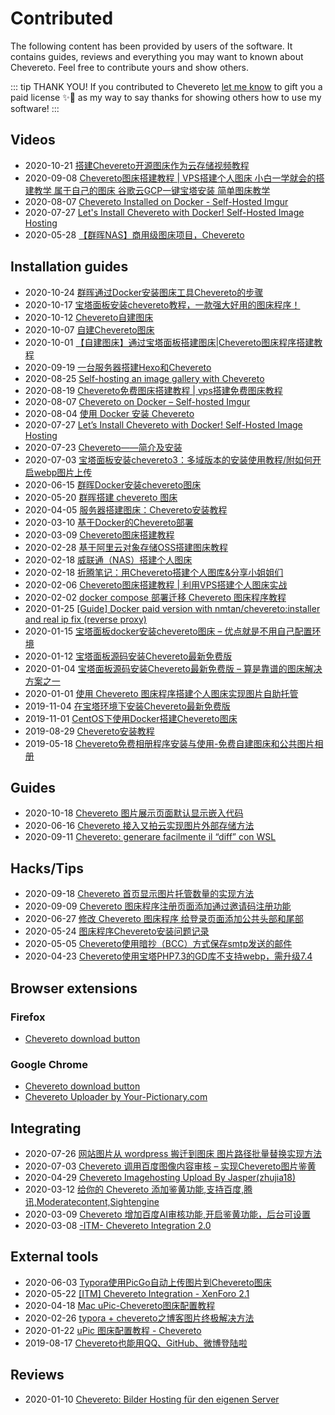 # Contributed

The following content has been provided by users of the software. It contains guides, reviews and everything you may want to known about Chevereto. Feel free to contribute yours and show others.

::: tip THANK YOU!
If you contributed to Chevereto [let me know](https://chevereto.com/contact) to gift you a paid license ✨🎁 as my way to say thanks for showing others how to use my software!
:::

## Videos

- 2020-10-21 [搭建Chevereto开源图床作为云存储视频教程](https://jyg789.com/3940.html)
- 2020-09-08 [Chevereto图床搭建教程 | VPS搭建个人图床 小白一学就会的搭建教学 属于自己的图床 谷歌云GCP一键宝塔安装 简单图床教学](https://www.youtube.com/watch?v=QLa9VC1r94A)
- 2020-08-07 [Chevereto Installed on Docker - Self-Hosted Imgur](https://www.youtube.com/watch?v=SO4Mt0ikukY)
- 2020-07-27 [Let's Install Chevereto with Docker! Self-Hosted Image Hosting](https://www.youtube.com/watch?v=zcliC-QIVgE)
- 2020-05-28 [【群晖NAS】商用级图床项目，Chevereto](https://www.youtube.com/watch?v=h26LpCaBXiY)

## Installation guides

- 2020-10-24 [群晖通过Docker安装图床工具Chevereto的步骤](https://www.weizhiyong.com/archives/4309)
- 2020-10-17 [宝塔面板安装chevereto教程，一款强大好用的图床程序！](https://www.feiyubk.com/archives/29.html)
- 2020-10-12 [Chevereto自建图床](https://www.jilespace.net/1235.html)
- 2020-10-07 [自建Chevereto图床](https://left.pink/archives/3321)
- 2020-10-01 [【自建图床】通过宝塔面板搭建图床|Chevereto图床程序搭建教程](https://zhujiget.com/5465.html)
- 2020-09-19 [一台服务器搭建Hexo和Chevereto](https://blog.shenyuanluo.com/ConfigHexoAndChevereto.html)
- 2020-08-25 [Self-hosting an image gallery with Chevereto](https://tech.davidfield.co.uk/self-hosted-image-gallery-with-chevereto/)
- 2020-08-19 [Chevereto免费图床搭建教程 | vps搭建免费图床教程](https://chens.life/How-to-build-a-free-image-bed.html)
- 2020-08-07 [Chevereto on Docker – Self-hosted Imgur](https://dbtechreviews.com/2020/08/chevereto-on-docker-self-hosted-imgur/)
- 2020-08-04 [使用 Docker 安装 Chevereto](https://juejin.im/post/6857029114718355463)
- 2020-07-27 [Let’s Install Chevereto with Docker! Self-Hosted Image Hosting](https://geeked.host/lets-install-chevereto-with-docker-self-hosted-image-hosting/)
- 2020-07-23 [Chevereto——简介及安装](https://cloud.tencent.com/developer/article/1667722)
- 2020-07-03 [宝塔面板安装chevereto3：多域版本的安装使用教程/附如何开启webp图片上传](https://www.daniao.org/9937.html)
- 2020-06-15 [群晖Docker安装chevereto图床](https://cloud.tencent.com/developer/article/1645239)
- 2020-05-20 [群晖搭建 chevereto 图床](https://post.smzdm.com/p/a3gvxnon/)
- 2020-04-05 [服务器搭建图床：Chevereto安装教程](https://blog.csdn.net/weixin_43426647/article/details/105328153)
- 2020-03-10 [基于Docker的Chevereto部署](https://www.zhuxiaolong.xyz/2020/03/10/%E5%9F%BA%E4%BA%8EDocker%E7%9A%84Chevereto%E9%83%A8%E7%BD%B2/#Docker-Compose-%E5%AE%89%E8%A3%85)
- 2020-03-09 [Chevereto图床搭建教程](https://www.dqzboy.com/chevereto%E5%9B%BE%E5%BA%8A%E6%90%AD%E5%BB%BA%E6%95%99%E7%A8%8B)
- 2020-02-28 [基于阿里云对象存储OSS搭建图床教程](https://lmqyu.cn/869.html)
- 2020-02-18 [威联通（NAS）搭建个人图床](https://juejin.im/post/6844904067236364295)
- 2020-02-18 [折腾笔记：用Chevereto搭建个人图库&分享小姐姐们](https://www.littlemodesty.com/website-building/use-chevereto-to-build-a-self-hosted-image-home/)
- 2020-02-06 [Chevereto图床搭建教程 | 利用VPS搭建个人图床实战](https://merlinblog.xyz/wiki/chevereto.html)
- 2020-02-02 [docker compose 部署迁移 Chevereto 图床程序教程](https://www.ioiox.com/archives/80.html)
- 2020-01-25 [[Guide] Docker paid version with nmtan/chevereto:installer and real ip fix (reverse proxy)](https://chevereto.com/community/threads/guide-docker-paid-version-with-nmtan-chevereto-installer-and-real-ip-fix-reverse-proxy.11887/)
- 2020-01-15 [宝塔面板docker安装chevereto图床 – 优点就是不用自己配置环境](https://www.daniao.org/7896.html)
- 2020-01-12 [宝塔面板源码安装Chevereto最新免费版](https://www.sevesum.com/221.html)
- 2020-01-04 [宝塔面板源码安装Chevereto最新免费版 – 算是靠谱的图床解决方案之一](https://www.daniao.org/7882.html)
- 2020-01-01 [使用 Chevereto 图床程序搭建个人图床实现图片自助托管](https://www.pieruo.com/17415.html)
- 2019-11-04 [在宝塔环境下安装Chevereto最新免费版](https://sunsea.im/bt-install-Chevereto-Free.html)
- 2019-11-01 [CentOS下使用Docker搭建Chevereto图床](https://www.qinayu.cn/posts/1e84ba96.html)
- 2019-08-29 [Chevereto安装教程](https://yremp.live/chevereto/)
- 2019-05-18 [Chevereto免费相册程序安装与使用-免费自建图床和公共图片相册](https://wzfou.com/chevereto/)

## Guides

- 2020-10-18 [Chevereto 图片展示页面默认显示嵌入代码](https://www.openos.org/post/610/)
- 2020-06-16 [Chevereto 接入又拍云实现图片外部存储方法](https://www.pieruo.com/192.html)
- 2020-09-11 [Chevereto: generare facilmente il “diff” con WSL](https://gioxx.org/2020/09/11/chevereto-generare-facilmente-il-diff-con-wsl/)

## Hacks/Tips

- 2020-09-18 [Chevereto 首页显示图片托管数量的实现方法](https://www.pieruo.com/204.html)
- 2020-09-09 [Chevereto 图床程序注册页面添加通过邀请码注册功能](https://www.pieruo.com/203.html)
- 2020-06-27 [修改 Chevereto 图床程序 给登录页面添加公共头部和尾部](https://www.pieruo.com/198.html)
- 2020-05-24 [图床程序Chevereto安装问题记录](https://xiaodongxier.com/119.html)
- 2020-05-05 [Chevereto使用暗抄（BCC）方式保存smtp发送的邮件](https://madlax.pw/2020/05/379.html)
- 2020-04-23 [Chevereto使用宝塔PHP7.3的GD库不支持webp，需升级7.4](https://madlax.pw/2020/04/375.html)

## Browser extensions

### Firefox

- [Chevereto download button](https://addons.mozilla.org/en-US/firefox/addon/chevereto-download-button/)

### Google Chrome

- [Chevereto download button](https://chrome.google.com/webstore/detail/chevereto-download-button/lgcgmhfenjjeghjipookhcplpifakgcd)
- [Chevereto Uploader by Your-Pictionary.com](https://chrome.google.com/webstore/detail/chevereto-uploader-by-you/memndahppdnephfcpklgnldajahnahfo/related)

## Integrating

- 2020-07-26 [网站图片从 wordpress 搬迁到图床 图片路径批量替换实现方法](https://www.pieruo.com/201.html)
- 2020-07-03 [Chevereto 调用百度图像内容审核 – 实现Chevereto图片鉴黄](https://www.daniao.org/9947.html)
- 2020-04-29 [Chevereto Imagehosting Upload By Jasper(zhujia18)](https://discuss.flarum.org/d/23585-chevereto-imagehosting-upload)
- 2020-03-12 [给你的 Chevereto 添加鉴黄功能,支持百度,腾讯,Moderatecontent,Sightengine](https://alone88.cn/archives/804.html)
- 2020-03-09 [Chevereto 增加百度AI审核功能,开启鉴黄功能，后台可设置](https://alone88.cn/archives/796.html)
- 2020-03-08 [-ITM- Chevereto Integration 2.0](https://github.com/McAtze/-ITM-CheveretoIntegration)

## External tools

- 2020-06-03 [Typora使用PicGo自动上传图片到Chevereto图床](https://www.zzhyun.com/2020/06/03/159/)
- 2020-05-22 [[ITM] Chevereto Integration - XenForo 2.1](https://chevereto.com/community/threads/itm-chevereto-integration-xenforo-2-1.12234/)
- 2020-04-18 [Mac uPic-Chevereto图床配置教程](https://www.sukeycz.com/course/uPic-Chevereto-imageuploads)
- 2020-02-26 [typora + chevereto之博客图片终极解决方法](http://guiu.xyz/p/c90ee787.html)
- 2020-01-22 [uPic 图床配置教程 - Chevereto](https://xiaodongxier.com/118.html)
- 2019-08-17 [Chevereto也能用QQ、GitHub、微博登陆啦](https://doge.uk/coding/chevereto-qq-login.html)

## Reviews

- 2020-01-10 [Chevereto: Bilder Hosting für den eigenen Server](https://www.youtube.com/watch?v=wriVgnEfJ0Y)
